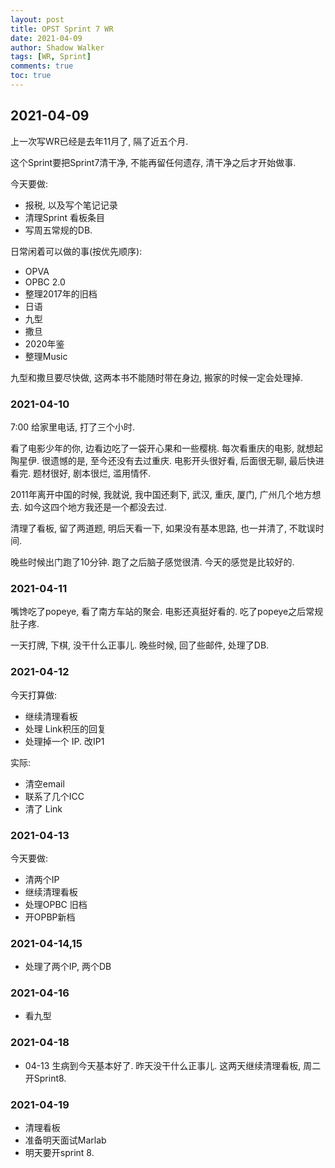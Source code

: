 ```yaml
---
layout: post
title: OPST Sprint 7 WR
date: 2021-04-09
author: Shadow Walker
tags: [WR, Sprint]
comments: true
toc: true
---
```



## 2021-04-09

上一次写WR已经是去年11月了, 隔了近五个月. 

这个Sprint要把Sprint7清干净, 不能再留任何遗存, 清干净之后才开始做事. 

今天要做: 

- 报税, 以及写个笔记记录
- 清理Sprint 看板条目
- 写周五常规的DB. 


日常闲着可以做的事(按优先顺序): 

- OPVA
- OPBC 2.0
- 整理2017年的旧档
- 日语
- 九型
- 撒旦
- 2020年鉴
- 整理Music


九型和撒旦要尽快做, 这两本书不能随时带在身边, 搬家的时候一定会处理掉. 

### 2021-04-10

7:00 给家里电话, 打了三个小时.  

看了电影少年的你, 边看边吃了一袋开心果和一些樱桃.  每次看重庆的电影, 就想起陶星伊. 很遗憾的是, 至今还没有去过重庆.  电影开头很好看, 后面很无聊, 最后快进看完. 题材很好, 剧本很烂, 滥用情怀. 

2011年离开中国的时候, 我就说, 我中国还剩下, 武汉, 重庆, 厦门, 广州几个地方想去. 如今这四个地方我还是一个都没去过. 

清理了看板, 留了两道题, 明后天看一下, 如果没有基本思路, 也一并清了, 不耽误时间. 

晚些时候出门跑了10分钟. 跑了之后脑子感觉很清. 今天的感觉是比较好的. 


### 2021-04-11

嘴馋吃了popeye, 看了南方车站的聚会. 电影还真挺好看的.  吃了popeye之后常规肚子疼. 

一天打牌, 下棋, 没干什么正事儿. 晚些时候, 回了些邮件, 处理了DB. 

### 2021-04-12

今天打算做: 

- 继续清理看板
- 处理 Link积压的回复
- 处理掉一个 IP.  改IP1

实际: 

- 清空email
- 联系了几个ICC
- 清了 Link

### 2021-04-13
 
 今天要做: 
 
- 清两个IP
- 继续清理看板
- 处理OPBC 旧档
- 开OPBP新档

### 2021-04-14,15

- 处理了两个IP, 两个DB

### 2021-04-16

- 看九型

### 2021-04-18

- 04-13 生病到今天基本好了. 昨天没干什么正事儿. 这两天继续清理看板, 周二开Sprint8. 

### 2021-04-19

- 清理看板
- 准备明天面试Marlab
- 明天要开sprint 8. 


